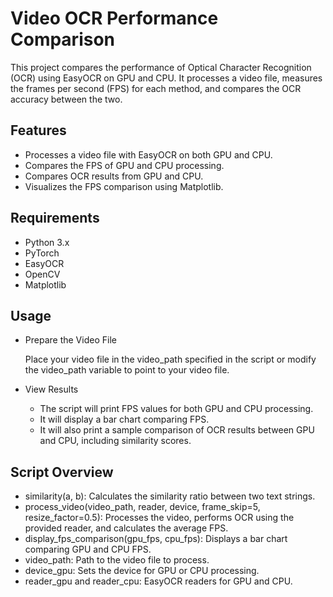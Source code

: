 # Video OCR Performance Comparison
This project compares the performance of Optical Character Recognition (OCR) using EasyOCR on GPU and CPU. It processes a video file, measures the frames per second (FPS) for each method, and compares the OCR accuracy between the two.

## Features
 - Processes a video file with EasyOCR on both GPU and CPU.
 - Compares the FPS of GPU and CPU processing.
 - Compares OCR results from GPU and CPU.
 - Visualizes the FPS comparison using Matplotlib.
## Requirements
 - Python 3.x
 - PyTorch
 - EasyOCR
 - OpenCV
 - Matplotlib
## Usage
  - Prepare the Video File

    Place your video file in the video_path specified in the script or modify the video_path variable to point to your video file.

 - View Results

   - The script will print FPS values for both GPU and CPU processing.
   - It will display a bar chart comparing FPS.
   - It will also print a sample comparison of OCR results between GPU and CPU, including similarity scores.
## Script Overview
 - similarity(a, b): Calculates the similarity ratio between two text strings.
 - process_video(video_path, reader, device, frame_skip=5, resize_factor=0.5): Processes the video, performs OCR using the provided reader, and calculates the average FPS.
 - display_fps_comparison(gpu_fps, cpu_fps): Displays a bar chart comparing GPU and CPU FPS.
 - video_path: Path to the video file to process.
 - device_gpu: Sets the device for GPU or CPU processing.
 - reader_gpu and reader_cpu: EasyOCR readers for GPU and CPU.
